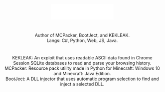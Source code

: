 <div align="center"><img src="main.svg" width="200" height="50"></div>
<div align="center"><h1></h1></div>
<div align="center">Author of MCPacker, BootJect, and KEKLEAK.</div>
<div align="center">Langs: C#, Python, Web, JS, Java.</div>
<div align="center"><h1></h1></div>
<div align="center">KEKLEAK: An exploit that uses readable ASCII data found in Chrome Session SQLite databases to read and parse your browsing history.</div>
<div align="center">MCPacker: Resource pack utility made in Python for Minecraft: Windows 10 and Minecraft: Java Edition.</div>
<div align="center">BootJect: A DLL injector that uses automatic program selection to find and inject a selected DLL.</div>